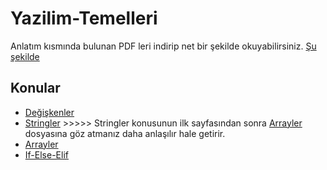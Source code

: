 # Yazilim-Temelleri
Anlatım kısmında bulunan PDF leri indirip net bir şekilde okuyabilirsiniz. [Şu şekilde](https://github.com/BMDINNER/Yazilim-Temelleri/blob/main/Python/images/%C3%B6nerme.png)

## Konular
- [Değişkenler](https://github.com/BMDINNER/Yazilim-Temelleri/tree/main/Python/Degiskenler)
- [Stringler](https://github.com/BMDINNER/Yazilim-Temelleri/tree/main/Python/Stringler) >>>>> Stringler konusunun ilk sayfasından sonra [Arrayler](https://github.com/BMDINNER/Yazilim-Temelleri/tree/main/Python/Arrayler) dosyasına göz atmanız daha anlaşılır hale getirir.
- [Arrayler](https://github.com/BMDINNER/Yazilim-Temelleri/tree/main/Python/Arrayler)
- [If-Else-Elif](https://github.com/BMDINNER/Yazilim-Temelleri/tree/main/Python/If-Else-Elif)

